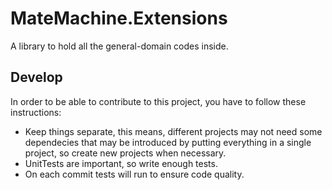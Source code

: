 # MateMachine.Extensions
A library to hold all the general-domain codes inside.

## Develop
In order to be able to contribute to this project, you have to follow these instructions:
* Keep things separate, this means, different projects may not need some dependecies that may be introduced by putting everything in a single project, so create new projects when necessary.
* UnitTests are important, so write enough tests.
* On each commit tests will run to ensure code quality.
